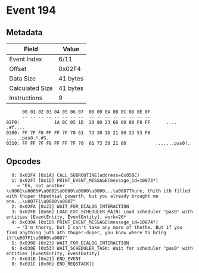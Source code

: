 # Event 194

## Metadata

| Field           | Value    |
|-----------------|----------|
| Event Index     | 6/11     |
| Offset          | 0x02F4   |
| Data Size       | 41 bytes |
| Calculated Size | 41 bytes |
| Instructions    | 9        |

```
      00 01 02 03 04 05 06 07  08 09 0A 0B 0C 0D 0E 0F
      -- -- -- -- -- -- -- --  -- -- -- -- -- -- -- --
02F0:             1A BC 05 1D  20 80 23 66 00 80 F8 FF      .... .#f....
0300: FF 7F F8 FF FF 7F 70 61  73 30 1D 21 80 23 53 F8  ......pas0.!.#S.
0310: FF FF 7F F8 FF FF 7F 70  61 73 30 21 00           .......pas0!.   
```

## Opcodes

```
  0: 0x02F4 [0x1A] CALL_SUBROUTINE(address=0x05BC)
  1: 0x02F7 [0x1D] PRINT_EVENT_MESSAGE(message_id=10873*)
    → "Eh, not another \u0001\u0005#\u0002\u0000\u0000\u0000...\u0007Thure, thith ith filled with thuper thpethial powerth, but you already brought me one...\u007F1\u0000\u0007"
  2: 0x02FA [0x23] WAIT_FOR_DIALOG_INTERACTION
  3: 0x02FB [0x66] LOAD_EXT_SCHEDULER_MAIN: Load scheduler "pas0" with entities [EventEntity, EventEntity], work=20*
  4: 0x030A [0x1D] PRINT_EVENT_MESSAGE(message_id=10874*)
    → "I'm thorry, but I can't take any more of thethe. But if you find anything juth ath thuper-duper, you know where to bring it!\u007F1\u0000\u0007"
  5: 0x030D [0x23] WAIT_FOR_DIALOG_INTERACTION
  6: 0x030E [0x53] WAIT_SCHEDULER_TASK: Wait for scheduler "pas0" with entities [EventEntity, EventEntity]
  7: 0x031B [0x21] END_EVENT
  8: 0x031C [0x00] END_REQSTACK()
```

